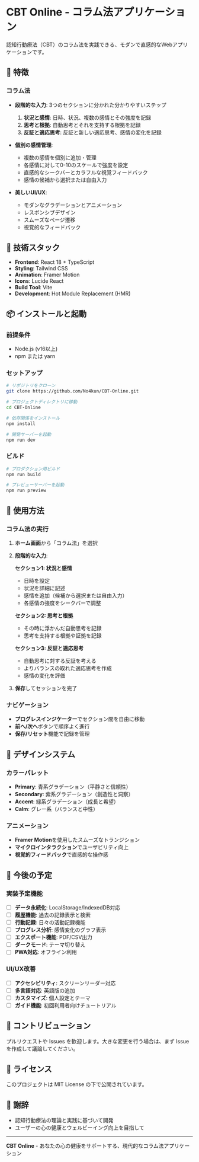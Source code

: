 # CBT Online - コラム法アプリケーション

認知行動療法（CBT）のコラム法を実践できる、モダンで直感的なWebアプリケーションです。

## 🌟 特徴

### コラム法
- **段階的な入力**: 3つのセクションに分かれた分かりやすいステップ
  1. **状況と感情**: 日時、状況、複数の感情とその強度を記録
  2. **思考と根拠**: 自動思考とそれを支持する根拠を記録
  3. **反証と適応思考**: 反証と新しい適応思考、感情の変化を記録

- **個別の感情管理**: 
  - 複数の感情を個別に追加・管理
  - 各感情に対して0-10のスケールで強度を設定
  - 直感的なシークバーとカラフルな視覚フィードバック
  - 感情の候補から選択または自由入力

- **美しいUI/UX**:
  - モダンなグラデーションとアニメーション
  - レスポンシブデザイン
  - スムーズなページ遷移
  - 視覚的なフィードバック

## 🚀 技術スタック

- **Frontend**: React 18 + TypeScript
- **Styling**: Tailwind CSS
- **Animation**: Framer Motion
- **Icons**: Lucide React
- **Build Tool**: Vite
- **Development**: Hot Module Replacement (HMR)

## 📦 インストールと起動

### 前提条件
- Node.js (v16以上)
- npm または yarn

### セットアップ

```bash
# リポジトリをクローン
git clone https://github.com/No4kun/CBT-Online.git

# プロジェクトディレクトリに移動
cd CBT-Online

# 依存関係をインストール
npm install

# 開発サーバーを起動
npm run dev
```

### ビルド

```bash
# プロダクション用ビルド
npm run build

# プレビューサーバーを起動
npm run preview
```

## 📱 使用方法

### コラム法の実行

1. **ホーム画面**から「コラム法」を選択
2. **段階的な入力**:
   
   **セクション1: 状況と感情**
   - 日時を設定
   - 状況を詳細に記述
   - 感情を追加（候補から選択または自由入力）
   - 各感情の強度をシークバーで調整
   
   **セクション2: 思考と根拠**
   - その時に浮かんだ自動思考を記録
   - 思考を支持する根拠や証拠を記録
   
   **セクション3: 反証と適応思考**
   - 自動思考に対する反証を考える
   - よりバランスの取れた適応思考を作成
   - 感情の変化を評価

3. **保存**してセッションを完了

### ナビゲーション

- **プログレスインジケーター**でセクション間を自由に移動
- **前へ/次へ**ボタンで順序よく進行
- **保存/リセット**機能で記録を管理

## 🎨 デザインシステム

### カラーパレット
- **Primary**: 青系グラデーション（平静さと信頼性）
- **Secondary**: 紫系グラデーション（創造性と洞察）
- **Accent**: 緑系グラデーション（成長と希望）
- **Calm**: グレー系（バランスと中性）

### アニメーション
- **Framer Motion**を使用したスムーズなトランジション
- **マイクロインタラクション**でユーザビリティ向上
- **視覚的フィードバック**で直感的な操作感

## 🔮 今後の予定

### 実装予定機能
- [ ] **データ永続化**: LocalStorage/IndexedDB対応
- [ ] **履歴機能**: 過去の記録表示と検索
- [ ] **行動記録**: 日々の活動記録機能
- [ ] **プログレス分析**: 感情変化のグラフ表示
- [ ] **エクスポート機能**: PDF/CSV出力
- [ ] **ダークモード**: テーマ切り替え
- [ ] **PWA対応**: オフライン利用

### UI/UX改善
- [ ] **アクセシビリティ**: スクリーンリーダー対応
- [ ] **多言語対応**: 英語版の追加
- [ ] **カスタマイズ**: 個人設定とテーマ
- [ ] **ガイド機能**: 初回利用者向けチュートリアル

## 🤝 コントリビューション

プルリクエストや Issues を歓迎します。大きな変更を行う場合は、まず Issue を作成して議論してください。

## 📄 ライセンス

このプロジェクトは MIT License の下で公開されています。

## 🙏 謝辞

- 認知行動療法の理論と実践に基づいて開発
- ユーザーの心の健康とウェルビーイング向上を目指して

---

**CBT Online** - あなたの心の健康をサポートする、現代的なコラム法アプリケーション